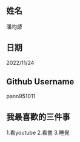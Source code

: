 
姓名
----
潘均諺

日期
----
2022/11/24

Github Username
---------------
pann951011

我最喜歡的三件事
---------------
1.看youtube 2.看書 3.睡覺